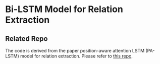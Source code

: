 Bi-LSTM Model for Relation Extraction
=========================

## Related Repo

The code is derived from the paper position-aware attention LSTM (PA-LSTM) model for relation extraction. Please refer to [this repo](https://github.com/yuhaozhang/tacred-relation).

